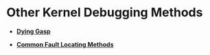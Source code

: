 # Other Kernel Debugging Methods

-   **[Dying Gasp](kernel-small-debug-trace-other-lastwords.md)**  

-   **[Common Fault Locating Methods](kernel-small-debug-trace-other-faqs.md)**  


